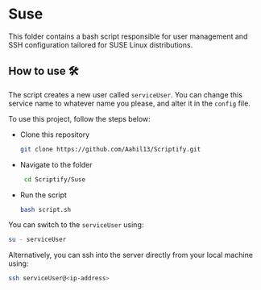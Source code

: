 # Suse

This folder contains a bash script responsible for user management and SSH configuration tailored for SUSE Linux distributions.

## How to use 🛠

The script creates a new user called `serviceUser`. You can change this service name to whatever name you please, and alter it in the `config` file.

To use this project, follow the steps below:

- Clone this repository

  ```bash
  git clone https://github.com/Aahil13/Scriptify.git
  ```

- Navigate to the folder

  ```bash
   cd Scriptify/Suse
  ```

- Run the script

  ```bash
  bash script.sh
  ```

You can switch to the `serviceUser` using:

```bash
su - serviceUser
```

Alternatively, you can ssh into the server directly from your local machine using:

```bash
ssh serviceUser@<ip-address>
```
